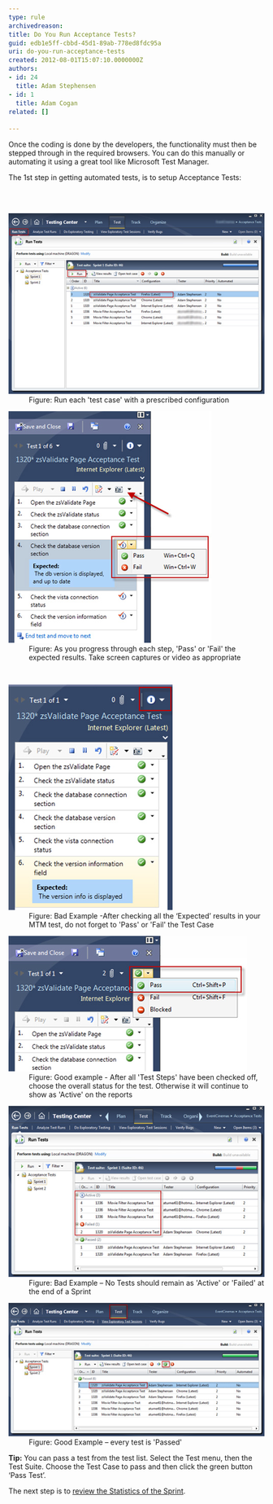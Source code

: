 ```yaml
---
type: rule
archivedreason: 
title: Do You Run Acceptance Tests?
guid: edb1e5ff-cbbd-45d1-89ab-778ed8fdc95a
uri: do-you-run-acceptance-tests
created: 2012-08-01T15:07:10.0000000Z
authors:
- id: 24
  title: Adam Stephensen
- id: 1
  title: Adam Cogan
related: []

---
```



<p>Once the coding is done by the developers, the functionality must then be stepped through in the required browsers. You can do this manually or automating it using a great tool like Microsoft Test Manager.</p>
<p>The 1st step in getting automated tests, is to setup Acceptance Tests:</p>
<br><excerpt class='endintro'></excerpt><br>
<dl class="image"><dt> 
      <img alt="run acceptance tests" src="run-acceptance-tests-1.jpg" /> 
   </dt><dd>Figure: Run each 'test case' with a prescribed configuration</dd><dl class="image"><dt> 
         <img alt="run acceptance tests" src="run-acceptance-tests-2.jpg" /> 
      </dt><dd>Figure: As you progress through each step, 'Pass' or 'Fail' the expected results. Take screen captures or video as appropriate</dd></dl>​​ 
   <dl class="badImage"><dt> 
         <img alt="run acceptance tests" src="run-acceptance-tests-3.jpg" /> 
      </dt><dd>Figure: Bad Example -After checking all the ‘Expected’ results in your MTM test, do not forget to 'Pass' or 'Fail' the Test Case </dd></dl><dl class="goodImage"><dt> 
         <img alt="run acceptance tests" src="run-acceptance-tests-4.jpg" /> 
      </dt><dd>Figure: Good example - After all 'Test Steps' have been checked off, choose the overall status for the test. Otherwise it will continue to show as 'Active' on the reports</dd></dl><dl class="badImage"><dt> 
         <img alt="run acceptance tests" src="run-acceptance-tests-5.jpg" /> 
      </dt><dd>Figure: Bad Example – No Tests should remain as 'Active' or 'Failed' at the end of a Sprint</dd></dl><dl class="goodImage"><dt> 
         <img alt="run acceptance tests" src="run-acceptance-tests-6.jpg" /> 
      </dt><dd>Figure: Good Example – every test is 'Passed'</dd></dl><p> 
      <strong>Tip:</strong> You can pass a test from the test list. Select the Test menu, then the Test Suite. Choose the Test Case to pass and then click the green button ‘Pass Test’.</p><p>The next step is to 
      <a href="/Pages/How-to-Check-the-Status-of-the-Current-Sprint.aspx">review the Statistics of the Sprint</a>.</p></dl>


